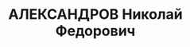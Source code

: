 ---
title: АЛЕКСАНДРОВ Николай Федорович
description: 'Род. в 1905, Владимирская губ. Проживал: Туруханск. Приговорен в 1935
  ОСО НКВД СССР на 4 года ссылки. Механик катера

  Арестован 30.08.1936. Обв.: к.-р. деятельность. Приговор: ВК ВС СССР, 18.04.1937
  – ВМН. Расстрелян 18.04.1938, в г. Красноярске.

  Реабилитирован ВК ВС СССР 08.02.1958'
---